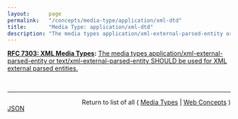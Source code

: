 ```yaml
---
layout:      page
permalink:   "/concepts/media-type/application/xml-dtd"
title:       "Media Type: application/xml-dtd"
description: "The media types application/xml-external-parsed-entity or text/xml-external-parsed-entity SHOULD be used for XML external parsed entities."
---
```


**[RFC 7303: XML Media Types](/specs/IETF/RFC/7303 "This specification standardizes three media types - application/xml, application/xml-external-parsed-entity, and application/xml-dtd - for use in exchanging network entities that are related to the Extensible Markup Language (XML) while defining text/xml and text/xml-external-parsed-entity as aliases for the respective application/ types. This specification also standardizes the '+xml' suffix for naming media types outside of these five types when those media types represent XML MIME entities."):** [The media types application/xml-external-parsed-entity or text/xml-external-parsed-entity SHOULD be used for XML external parsed entities.](http://tools.ietf.org/html/rfc7303#section-4.1 "Read documentation for Media Type &#34;application/xml-dtd&#34;")

<br/>
<hr/>

<p style="float : left"><a href="./application/xml-dtd.json" title="JSON representing this particular Web Concept value">JSON</a></p>
<p style="text-align: right">Return to list of all ( <a href="../media-types">Media Types</a> | <a href="../">Web Concepts</a> )</p>
